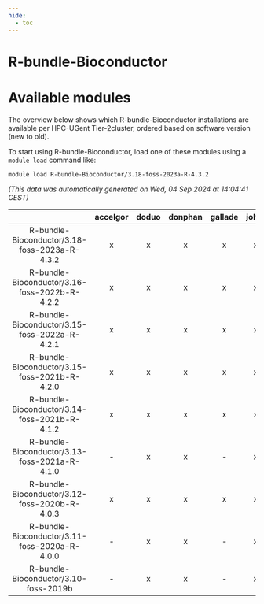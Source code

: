 ```yaml
---
hide:
  - toc
---
```


R-bundle-Bioconductor
=====================

# Available modules


The overview below shows which R-bundle-Bioconductor installations are available per HPC-UGent Tier-2cluster, ordered based on software version (new to old).

To start using R-bundle-Bioconductor, load one of these modules using a `module load` command like:

```shell
module load R-bundle-Bioconductor/3.18-foss-2023a-R-4.3.2
```

*(This data was automatically generated on Wed, 04 Sep 2024 at 14:04:41 CEST)*  

| |accelgor|doduo|donphan|gallade|joltik|shinx|skitty|
| :---: | :---: | :---: | :---: | :---: | :---: | :---: | :---: |
|R-bundle-Bioconductor/3.18-foss-2023a-R-4.3.2|x|x|x|x|x|x|x|
|R-bundle-Bioconductor/3.16-foss-2022b-R-4.2.2|x|x|x|x|x|-|x|
|R-bundle-Bioconductor/3.15-foss-2022a-R-4.2.1|x|x|x|x|x|-|x|
|R-bundle-Bioconductor/3.15-foss-2021b-R-4.2.0|x|x|x|x|x|-|x|
|R-bundle-Bioconductor/3.14-foss-2021b-R-4.1.2|x|x|x|x|x|-|x|
|R-bundle-Bioconductor/3.13-foss-2021a-R-4.1.0|-|x|x|-|x|-|x|
|R-bundle-Bioconductor/3.12-foss-2020b-R-4.0.3|x|x|x|x|x|-|x|
|R-bundle-Bioconductor/3.11-foss-2020a-R-4.0.0|-|x|x|-|x|-|x|
|R-bundle-Bioconductor/3.10-foss-2019b|-|x|x|-|x|-|x|
